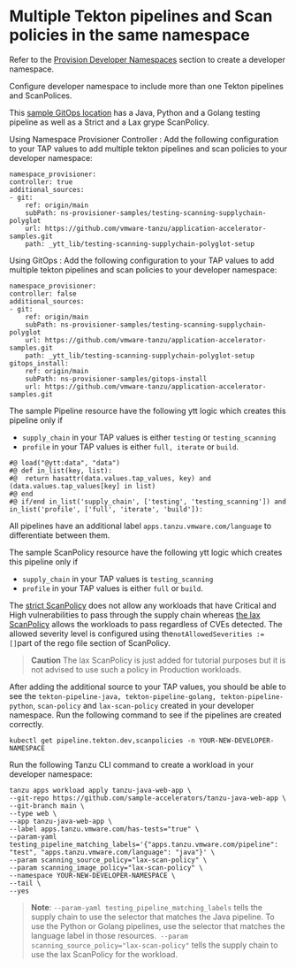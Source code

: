 # Multiple Tekton pipelines and Scan policies in the same namespace

Refer to the [Provision Developer Namespaces](provision-developer-ns.md) section to create a developer namespace.

Configure developer namespace to include more than one Tekton pipelines and ScanPolices.

This [sample GitOps location](https://github.com/vmware-tanzu/application-accelerator-samples/tree/main/ns-provisioner-samples/testing-scanning-supplychain-polyglot) has a Java, Python and a Golang testing pipeline as well as a Strict and a Lax grype ScanPolicy.

Using Namespace Provisioner Controller
: Add the following configuration to your TAP values to add multiple tekton pipelines and scan policies to your developer namespace:

  ```console
  namespace_provisioner:
  controller: true
  additional_sources:
  - git:
      ref: origin/main
      subPath: ns-provisioner-samples/testing-scanning-supplychain-polyglot
      url: https://github.com/vmware-tanzu/application-accelerator-samples.git
      path: _ytt_lib/testing-scanning-supplychain-polyglot-setup
  ```

Using GitOps
: Add the following configuration to your TAP values to add multiple tekton pipelines and scan policies to your developer namespace:

  ```console
  namespace_provisioner:
  controller: false
  additional_sources:
  - git:
      ref: origin/main
      subPath: ns-provisioner-samples/testing-scanning-supplychain-polyglot
      url: https://github.com/vmware-tanzu/application-accelerator-samples.git
      path: _ytt_lib/testing-scanning-supplychain-polyglot-setup
  gitops_install:
      ref: origin/main
      subPath: ns-provisioner-samples/gitops-install
      url: https://github.com/vmware-tanzu/application-accelerator-samples.git
  ```

  The sample Pipeline resource have the following ytt logic which creates this pipeline only if

  * `supply_chain` in your TAP values is either `testing` or `testing_scanning`
  * `profile` in your TAP values is either `full, iterate` or `build`.

  ```console
  #@ load("@ytt:data", "data")
  #@ def in_list(key, list):
  #@  return hasattr(data.values.tap_values, key) and (data.values.tap_values[key] in list)
  #@ end
  #@ if/end in_list('supply_chain', ['testing', 'testing_scanning']) and in_list('profile', ['full', 'iterate', 'build']):
  ```

  All pipelines have an additional label `apps.tanzu.vmware.com/language` to differentiate between them.

The sample ScanPolicy resource have the following ytt logic which creates this pipeline only if

- `supply_chain` in your TAP values is `testing_scanning`
- `profile` in your TAP values is either `full` or `build`.

The [strict ScanPolicy](https://github.com/vmware-tanzu/application-accelerator-samples/blob/main/ns-provisioner-samples/testing-scanning-supplychain-polyglot/scanpolicy-grype.yaml) does not allow any workloads that have Critical and High vulnerabilities to pass through the supply chain whereas [the lax ScanPolicy](https://github.com/vmware-tanzu/application-accelerator-samples/blob/main/ns-provisioner-samples/testing-scanning-supplychain-polyglot/scanpolicy-grype-lax.yaml) allows the workloads to pass regardless of CVEs detected. The allowed severity level is configured using the` notAllowedSeverities := [] `part of the rego file section of ScanPolicy.

>**Caution** The lax ScanPolicy is just added for tutorial purposes but it is not advised to use such a policy in Production workloads.

After adding the additional source to your TAP values, you should be able to see the `tekton-pipeline-java, tekton-pipeline-golang, tekton-pipeline-python`, `scan-policy` and `lax-scan-policy` created in your developer namespace. Run the following command to see if the pipelines are created correctly.

```console
kubectl get pipeline.tekton.dev,scanpolicies -n YOUR-NEW-DEVELOPER-NAMESPACE
```

Run the following Tanzu CLI command to create a workload in your developer namespace:

```console
tanzu apps workload apply tanzu-java-web-app \
--git-repo https://github.com/sample-accelerators/tanzu-java-web-app \
--git-branch main \
--type web \
--app tanzu-java-web-app \
--label apps.tanzu.vmware.com/has-tests="true" \
--param-yaml testing_pipeline_matching_labels='{"apps.tanzu.vmware.com/pipeline": "test", "apps.tanzu.vmware.com/language": "java"}' \
--param scanning_source_policy="lax-scan-policy" \
--param scanning_image_policy="lax-scan-policy" \
--namespace YOUR-NEW-DEVELOPER-NAMESPACE \
--tail \
--yes
```

>**Note**: `--param-yaml testing_pipeline_matching_labels` tells the supply chain to use the selector that matches the Java pipeline. To use the Python or Golang pipelines, use the selector that matches the language label in those resources.` --param scanning_source_policy="lax-scan-policy"` tells the supply chain to use the lax ScanPolicy for the workload.

